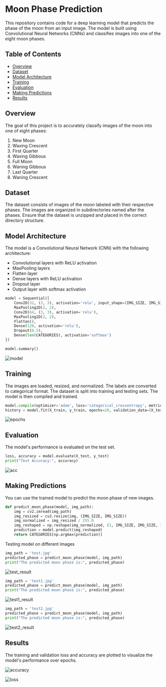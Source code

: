 # Moon Phase Prediction

This repository contains code for a deep learning model that predicts the phase of the moon from an input image. The model is built using Convolutional Neural Networks (CNNs) and classifies images into one of the eight moon phases.

## Table of Contents
- [Overview](#overview)
- [Dataset](#dataset)
- [Model Architecture](#model-architecture)
- [Training](#training)
- [Evaluation](#evaluation)
- [Making Predictions](#Making-Predictions)
- [Results](#results)

## Overview
The goal of this project is to accurately classify images of the moon into one of eight phases:
1. New Moon
2. Waxing Crescent
3. First Quarter
4. Waxing Gibbous
5. Full Moon
6. Waning Gibbous
7. Last Quarter
8. Waning Crescent

## Dataset
The dataset consists of images of the moon labeled with their respective phases. The images are organized in subdirectories named after the phases. Ensure that the dataset is unzipped and placed in the correct directory structure.

## Model Architecture
The model is a Convolutional Neural Network (CNN) with the following architecture:
- Convolutional layers with ReLU activation
- MaxPooling layers
- Flatten layer
- Dense layers with ReLU activation
- Dropout layer
- Output layer with softmax activation

```python
model = Sequential([
    Conv2D(32, (3, 3), activation='relu', input_shape=(IMG_SIZE, IMG_SIZE, 3)),
    MaxPooling2D(2, 2),
    Conv2D(64, (3, 3), activation='relu'),
    MaxPooling2D(2, 2),
    Flatten(),
    Dense(128, activation='relu'),
    Dropout(0.5),
    Dense(len(CATEGORIES), activation='softmax')
])

model.summary()
```
![model](https://github.com/user-attachments/assets/c2e99836-7930-4790-a0cf-5ad0943010b5)


## Training
The images are loaded, resized, and normalized. The labels are converted to categorical format. The dataset is split into training and testing sets. The model is then compiled and trained.

```python
model.compile(optimizer='adam', loss='categorical_crossentropy', metrics=['accuracy'])
history = model.fit(X_train, y_train, epochs=20, validation_data=(X_test, y_test))
```
![epochs](https://github.com/user-attachments/assets/b98d36e6-4fda-45fe-b7bb-b33a40b57a09)


## Evaluation
The model's performance is evaluated on the test set.

```python
loss, accuracy = model.evaluate(X_test, y_test)
print("Test Accuracy:", accuracy)
```

![acc](https://github.com/user-attachments/assets/207b1e21-a604-448d-bf52-a180e50fee89)


## Making Predictions
You can use the trained model to predict the moon phase of new images.

```python
def predict_moon_phase(model, img_path):
    img = cv2.imread(img_path)
    img_resized = cv2.resize(img, (IMG_SIZE, IMG_SIZE))
    img_normalized = img_resized / 255.0
    img_reshaped = np.reshape(img_normalized, (1, IMG_SIZE, IMG_SIZE, 3))
    prediction = model.predict(img_reshaped)
    return CATEGORIES[np.argmax(prediction)]
```

Testing model on different images

```python
img_path = 'test.jpg'
predicted_phase = predict_moon_phase(model, img_path)
print("The predicted moon phase is:", predicted_phase)
```
![test_result](https://github.com/user-attachments/assets/48208ee7-c213-4d84-8895-6b5b98c5f88f)

```python
img_path = 'test1.jpg'
predicted_phase = predict_moon_phase(model, img_path)
print("The predicted moon phase is:", predicted_phase)
```
![test1_result](https://github.com/user-attachments/assets/bd716618-eb62-4a5e-89b7-e26320af27a7)

```python
img_path = 'test2.jpg'
predicted_phase = predict_moon_phase(model, img_path)
print("The predicted moon phase is:", predicted_phase)
```

![test2_result](https://github.com/user-attachments/assets/4609a8be-85cb-42cd-8a38-8edc0af28154)

## Results
The training and validation loss and accuracy are plotted to visualize the model's performance over epochs.

![accuracy](https://github.com/user-attachments/assets/3fbab1fe-3327-48e7-b9ca-501172fc552b)


![loss](https://github.com/user-attachments/assets/7a89291e-d8fd-458a-942e-d12f33c46214)

